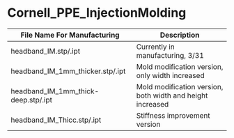 # Cornell_PPE_InjectionMolding

| File Name For Manufacturing  | Description |
| ------------- | ------------- |
| headband_IM.stp/.ipt  | Currently in manufacturing, 3/31  |
| headband_IM_1mm_thicker.stp/.ipt  | Mold modification version, only width increased  |
| headband_IM_1mm_thick-deep.stp/.ipt  | Mold modification version, both width and height increased  |
| headband_IM_Thicc.stp/.ipt  | Stiffness improvement version  |
